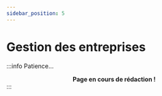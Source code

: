 ```yaml
---
sidebar_position: 5
---
```


# Gestion des entreprises

:::info Patience...
**<center>Page en cours de rédaction !</center>**
:::
